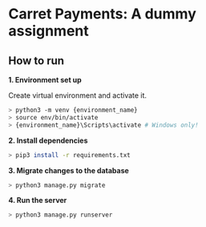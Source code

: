 # Carret Payments: A dummy assignment  

## How to run

**1. Environment set up**

Create virtual environment and activate it.

```bash
> python3 -m venv {environment_name}
> source env/bin/activate
> {environment_name}\Scripts\activate # Windows only! 
```

**2. Install dependencies**

```bash
> pip3 install -r requirements.txt
```

**3. Migrate changes to the database**

```bash
> python3 manage.py migrate
```

**4. Run the server**

```bash
> python3 manage.py runserver
```